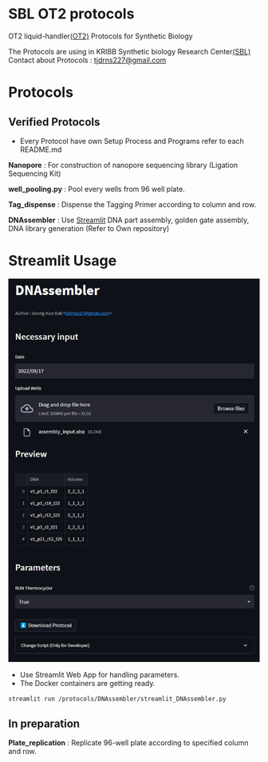 # SBL OT2 protocols

OT2 liquid-handler[(OT2)](https://opentrons.com/ot-2/) Protocols for Synthetic Biology 

The Protocols are using in KRIBB Synthetic biology Research Center[(SBL)](https://oak.kribb.re.kr/handle/201005/19496/tab-browse?sort_by=2&order=DESC)  
Contact about Protocols : <tjdrns227@gmail.com>

# Protocols  

## Verified Protocols

* Every Protocol have own Setup Process and Programs refer to each README.md    
  

**Nanopore** : For construction of nanopore sequencing library (Ligation Sequencing Kit)  

**well_pooling.py** : Pool every wells from 96 well plate.  

**Tag_dispense** : Dispense the Tagging Primer according to column and row.   

**DNAssembler** : Use [Streamlit](https://docs.streamlit.io/library/get-started/installation) DNA part assembly, golden gate assembly, DNA library generation (Refer to Own repository)

# Streamlit Usage

![](/protocols/DNAssembler/streamlit_main.png)
* Use Streamlit Web App for handling parameters.  
* The Docker containers are getting ready.  

``` bash
streamlit run /protocols/DNAssembler/streamlit_DNAssembler.py
```

## In preparation

**Plate_replication** : Replicate 96-well plate according to specified column and row.  
